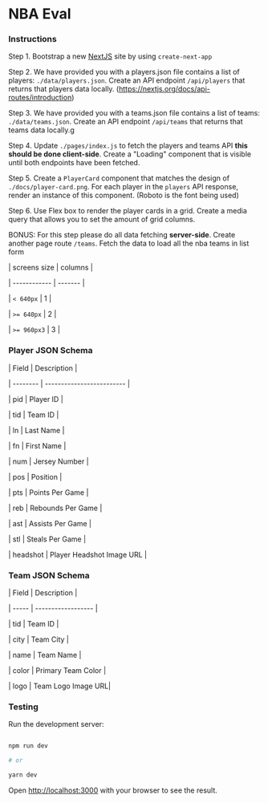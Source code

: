 # NBA Eval

### Instructions
Step 1. Bootstrap a new [NextJS](https://nextjs.org/) site by using `create-next-app`

Step 2. We have provided you with a players.json file contains a list of players: `./data/players.json`. Create an API endpoint `/api/players` that returns that players data locally. (https://nextjs.org/docs/api-routes/introduction)

Step 3. We have provided you with a teams.json file contains a list of teams: `./data/teams.json`. Create an API endpoint `/api/teams` that returns that teams data locally.g

Step 4. Update `./pages/index.js` to fetch the players and teams API **this should be done client-side**. Create a "Loading" component that is visible until both endpoints have been fetched.

Step 5. Create a `PlayerCard` component that matches the design of `./docs/player-card.png`. For each player in the `players` API response, render an instance of this component. (Roboto is the font being used)

Step 6. Use Flex box to render the player cards in a grid. Create a media query that allows you to set the amount of grid columns. 

BONUS: For this step please do all data fetching **server-side**. Create another page route `/teams`. Fetch the data to load all the nba teams in list form


| screens size | columns |

| ------------ | ------- |

| `< 640px` | 1 |

| `>= 640px` | 2 |

| `>= 960px3` | 3 |

  

### Player JSON Schema

| Field | Description |

| -------- | ------------------------- |

| pid | Player ID |

| tid | Team ID |

| ln | Last Name |

| fn | First Name |

| num | Jersey Number |

| pos | Position |

| pts | Points Per Game |

| reb | Rebounds Per Game |

| ast | Assists Per Game |

| stl | Steals Per Game |

| headshot | Player Headshot Image URL |  
  
  

### Team JSON Schema

| Field | Description |

| ----- | ------------------ |

| tid | Team ID |

| city | Team City |

| name | Team Name |

| color | Primary Team Color |

| logo | Team Logo Image URL|

  
### Testing
Run the development server:

```bash

npm run dev

# or

yarn dev

```

  

Open [http://localhost:3000](http://localhost:3000) with your browser to see the result.

